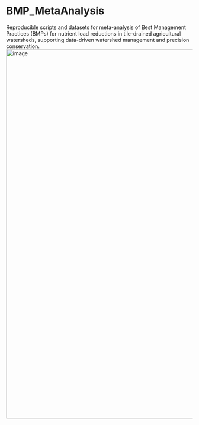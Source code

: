 # BMP_MetaAnalysis
Reproducible scripts and datasets for meta-analysis of Best Management Practices (BMPs) for nutrient load reductions in tile-drained agricultural watersheds, supporting data-driven watershed management and precision conservation.
<img width="1395" height="997" alt="image" src="https://github.com/user-attachments/assets/b66d8740-ae61-4b46-8599-5c826a984f93" />


